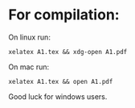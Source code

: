 # For compilation:

On linux run:
```
xelatex A1.tex && xdg-open A1.pdf
```

On mac run:
```
xelatex A1.tex && open A1.pdf
```

Good luck for windows users.
